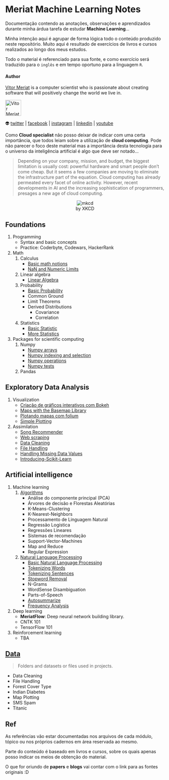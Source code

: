<link rel="stylesheet" href="https://maxcdn.bootstrapcdn.com/font-awesome/4.6.1/css/font-awesome.min.css">

# Meriat Machine Learning Notes

Documentação contendo as anotações, observações e aprendizados durante minha árdua tarefa de estudar **Machine Learning**...

Minha intenção aqui é agrupar de forma lógica todo o conteúdo produzido neste repositório. Muito aqui é resultado de exercícios de livros e cursos realizados ao longo dos meus estudos.

Todo o material é referenciado para sua fonte, e como exercício será traduzido para o `inglês` e em tempo oportuno para a linguagem `R`.

#### Author

[Vitor Meriat](http://www.vitormeriat.com.br/) is a computer scientist who is passionate about creating software that will positively change the world we live in.

<img alt="Vitor Meriat" src="http://www.vitormeriat.com.br/assets/images/profile.jpg" height="50" width="50">

:alien: <a class="fa fa-twitter" aria-hidden="true" href="https://twitter.com/vitormeriat" target="_blank"> twitter</a> | <a class="fa fa-facebook" aria-hidden="true" href="https://www.facebook.com/vitormeriat/" target="_blank"> facebook</a> | <a class="fa fa-instagram" aria-hidden="true" href="https://www.instagram.com/vitormeriat/" target="_blank"> instagram</a> | <a class="fa fa-linkedin" aria-hidden="true" href="https://www.linkedin.com/in/vitormeriat" target="_blank"> linkedin</a> | <a class="fa fa-youtube" aria-hidden="true" href="https://www.youtube.com/user/vitormeriat/" target="_blank"> youtube</a>

Como **Cloud specialist** não posso deixar de indicar com uma certa importância, que todos leiam sobre a utilização de **cloud computing**. Pode não parecer o foco deste material mas a importância desta tecnologia para o universo da inteligência artificial é algo que deve ser notado...

> Depending on your company, mission, and budget, the biggest limitation is usually cost: powerful hardware and smart people don’t come cheap. But it seems a few companies are moving to eliminate the infrastructure part of the equation. Cloud computing has already permeated every facet of online activity. However, recent developments in AI and the increasing sophistication of programmers, presages a new age of cloud computing.

<p align="center">
  <img src="https://i0.wp.com/metakermit.com/files/2017/09/compiling.png" alt="mkcd" />
  <br/>
  by XKCD
</p>



## Foundations
    
1. Programming
    * Syntax and basic concepts
    * Practice: Coderbyte, Codewars, HackerRank
2. Math
    1. Calculus
        * [Basic math notions](/math-probability-statistics/Basic-Math.ipynb)        
        * [NaN and Numeric Limits](/math-probability-statistics/NaN-and-Numeric-Limits.ipynb)
    2. Linear algebra
        * [Linear Algebra](/math-probability-statistics/Linear-Algebra.ipynb)
    3. Probability 
        * [Basic Probability](/math-probability-statistics/Basic-Probability.ipynb)
        * Common Ground
        * Limit Theorems
        * Derived Distributions
            * Covariance
            * Correlation
    4. Statistics
        * [Basic Statistic](/math-probability-statistics/Basic-Statistic.ipynb)
        * [More Statistics](/math-probability-statistics/Statistics.ipynb)
3. Packages for scientific computing
    1. Numpy
        * [Numpy arrays](/data-assimilation-and-visualization/numpy-arrays.ipynb)
        * [Numpy indexing and selection](/data-assimilation-and-visualization/numpy-indexing-and-selection.ipynb)
        * [Numpy operations](/data-assimilation-and-visualization/numpy-operations.ipynb)
        * [Numpy tests](/data-assimilation-and-visualization/numpy-tests.ipynb)
    2. Pandas
 

## Exploratory Data Analysis

1. Visualization
    * [Criação de gráficos interativos com Bokeh](/data-assimilation-and-visualization/criação-de-gráficos-interativos-com-bokeh.ipynb)  
    * [Maps with the Basemap Library](/data-assimilation-and-visualization/maps-with-the-basemap-library.ipynb)
    * [Plotando mapas com folium](/data-assimilation-and-visualization/plotando-mapas-com-folium.ipynb)
    * [Simple Plotting](/data-assimilation-and-visualization/simple-plotting.ipynb) 
2. Assimilation
    * [Song Recommender](/data-assimilation-and-visualization/song-recommender.ipynb)
    * [Web scraping](/data-assimilation-and-visualization/web-scraping-with-python.ipynb)
    * [Data Cleaning](/data-assimilation-and-visualization/data-cleaning.ipynb)
    * [File Handling](/data-assimilation-and-visualization/file-handling.ipynb)
    * [Handling Missing Data Values](/data-assimilation-and-visualization/handling-missing-data-values.ipynb)
    * [Introducing-Scikit-Learn](/data-assimilation-and-visualization/introducing-scikit-learn.ipynb)



## Artificial intelligence

1. Machine learning
    1. [Algorithms](/algorithms/)
        * Análise do componente principal (PCA)
        * Árvores de decisão e Florestas Aleatórias
        * K-Means-Clustering
        * K-Nearest-Neighbors
        * Processamento de Linguagem Natural
        * Regressão Logística
        * Regressões Lineares
        * Sistemas de recomendação
        * Support-Vector-Machines
        * Map and Reduce
        * Regular Expression
    2. [Natural Language Processing](/natural-language-processing/)
        * [Basic Natural Language Processing](/natural-language-processing/Basic-Natural-Language-Processing.ipynb)
        * [Tokenizing Words](/natural-language-processing/Tokenizing-Words.ipynb)
        * [Tokenizing Sentences](/natural-language-processing/Tokenizing-Sentences.ipynb)
        * [Stopword Removal](/natural-language-processing/Stopword-Removal.ipynb)
        * N-Grams
        * WordSense Disambiguation
        * Parts-of-Speech
        * [Autosummarize](/natural-language-processing/Autosummarize.ipynb)
        * [Frequency Analysis](/natural-language-processing/Frequency-Analysis.ipynb)
2. Deep learning
    * **MeriatFlow**: Deep neural network building library.
    * CNTK 101
    * TensorFlow 101
3. Reinforcement learning
    * TBA



## [Data](/data/)

> Folders and datasets or files used in projects.

* Data Cleaning
* File Handling
* Forest Cover Type
* Indian Diabetes
* Map Plotting
* SMS Spam
* Titanic



## Ref

As referências vão estar documentadas nos arquivos de cada módulo, tópico ou nos próprios cadernos em área reservada ao mesmo.

Parte do conteúdo é baseado em livros e cursos, sobre os quais apenas posso indicar os meios de obtenção do material.

O que for oriundo de **papers** e **blogs** vai contar com o link para as fontes originais :D
